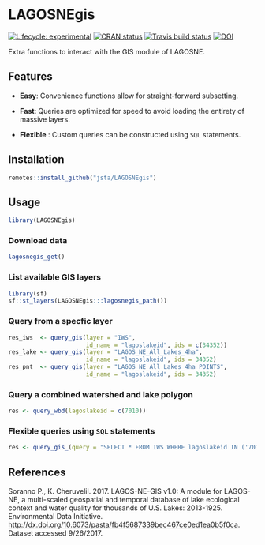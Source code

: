 
<!-- README.md is generated from README.Rmd. Please edit that file -->

# LAGOSNEgis

[![Lifecycle:
experimental](https://img.shields.io/badge/lifecycle-experimental-orange.svg)](https://www.tidyverse.org/lifecycle/#experimental)
[![CRAN
status](https://www.r-pkg.org/badges/version/LAGOSNEgis)](https://cran.r-project.org/package=LAGOSNEgis)
[![Travis build
status](https://travis-ci.org/jsta/LAGOSNEgis.svg?branch=master)](https://travis-ci.org/jsta/LAGOSNEgis)
[![DOI](https://zenodo.org/badge/106293356.svg)](https://zenodo.org/badge/latestdoi/106293356)

Extra functions to interact with the GIS module of LAGOSNE.

## Features

  - **Easy**: Convenience functions allow for straight-forward
    subsetting.

  - **Fast**: Queries are optimized for speed to avoid loading the
    entirety of massive layers.

  - **Flexible** : Custom queries can be constructed using `SQL`
    statements.

## Installation

``` r
remotes::install_github("jsta/LAGOSNEgis")
```

## Usage

``` r
library(LAGOSNEgis)
```

### Download data

``` r
lagosnegis_get()
```

### List available GIS layers

``` r
library(sf)
sf::st_layers(LAGOSNEgis:::lagosnegis_path())
```

### Query from a specfic layer

``` r
res_iws  <- query_gis(layer = "IWS", 
                      id_name = "lagoslakeid", ids = c(34352))
res_lake <- query_gis(layer = "LAGOS_NE_All_Lakes_4ha", 
                      id_name = "lagoslakeid", ids = 34352)
res_pnt  <- query_gis(layer = "LAGOS_NE_All_Lakes_4ha_POINTS", 
                      id_name = "lagoslakeid", ids = 34352)
```

### Query a combined watershed and lake polygon

``` r
res <- query_wbd(lagoslakeid = c(7010))
```

### Flexible queries using `SQL` statements

``` r
res <- query_gis_(query = "SELECT * FROM IWS WHERE lagoslakeid IN ('7010');")
```

## References

Soranno P., K. Cheruvelil. 2017. LAGOS-NE-GIS v1.0: A module for
LAGOS-NE, a multi-scaled geospatial and temporal database of lake
ecological context and water quality for thousands of U.S. Lakes:
2013-1925. Environmental Data Initiative.
<http://dx.doi.org/10.6073/pasta/fb4f5687339bec467ce0ed1ea0b5f0ca>.
Dataset accessed 9/26/2017.
